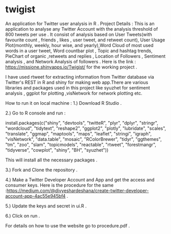 # twigist
An application for Twitter user analysis in R . 
Project Details :
This is an application to analyse any Twitter Account with the analysis threshold of 800 tweets per use . It consist of analysis based on User Tweets(with favourite count , friends , likes , user tweet, and retweet count), User Usage Plot(monthly, weekly, hour wise, and yearly),Word Cloud of most used words in a user tweet, Word countbar plot , Topic and hashtag trends, PieChart of organic ,retweets and replies , Location of Followers , Sentiment analysis , and Network Analysis of followers . Here is the link : https://missione.shinyapps.io/Twigist/  for the working project .

I have used rtweet for extracting information from Twitter database via Twitter's REST in R  and shiny for making web app.There are various libraries and packages used in this project like syuzhet for sentiment analysis , ggplot for plotting ,visNetwork for network plotting etc. 

How to run it on local machine :
1.) Download R Studio .

2.) Go to R console and run : 

install.packages(c("shiny", "devtools", "twitteR", "plyr", "dplyr", "stringr", "wordcloud", "tidytext", "reshape2", "ggplot2", "plotly", "lubridate", "scales", "translate", "ggmap", "maptools", "maps", "leaflet", "stringi", "igraph", "visNetwork", "data.table", "mosaic", "RColorBrewer", "tidyr", "ggthemes", "tm", "zoo", "slam", "topicmodels", "reactable", "rtweet", "forestmangr", "tidyverse", "cowplot", "shiny", "BH", "syuzhet"))

This will install all the necessary packages .

3.) Fork and Clone the repository .

4.) Make a Twitter Developer Account and App and get the access and consumer keys. Here is the procedure for the same :https://medium.com/@divyeshardeshana/create-twitter-developer-account-app-4ac55e945bf4 .

5.) Update the keys and secret in ui.R .

6.) Click on run .

For details on how to use the website go to procedure.pdf .



